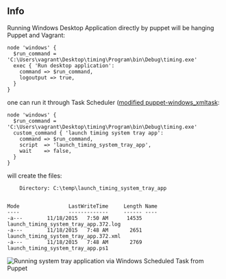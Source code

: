 Info
----
Running Windows Desktop Application directly by puppet will be hanging Puppet and Vagrant:
```
node 'windows' {
  $run_command = 'C:\Users\vagrant\Desktop\timing\Program\bin\Debug\timing.exe'
  exec { 'Run desktop application':
    command => $run_command,
    logoutput => true,
  }
}
```
one can run it through Task Scheduler ([modified puppet-windows_xmltask](https://github.com/sergueik/puppet-windows_xmltask):
```
node 'windows' {
  $run_command = 'C:\Users\vagrant\Desktop\timing\Program\bin\Debug\timing.exe'
  custom_command { 'launch timing system tray app':
    command => $run_command,
    script  => 'launch_timing_system_tray_app',
    wait    => false,
  }
}
```


will create the files:

```
    Directory: C:\temp\launch_timing_system_tray_app


Mode                LastWriteTime     Length Name
----                -------------     ------ ----
-a---        11/18/2015   7:50 AM      14535 launch_timing_system_tray_app.372.log
-a---        11/18/2015   7:48 AM       2651 launch_timing_system_tray_app.372.xml
-a---        11/18/2015   7:48 AM       2769 launch_timing_system_tray_app.ps1

```
![Running system tray application via Windows Scheduled Task from Puppet](https://raw.githubusercontent.com/sergueik/powershell_ui_samples/master/screenshots/555.png)
